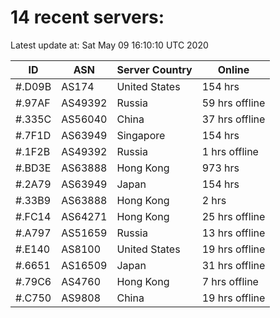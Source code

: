 # 14 recent servers:

Latest update at: Sat May 09 16:10:10 UTC 2020

| ID | ASN | Server Country | Online |
| -- | --- | -------------- | ------ |
| #.D09B | AS174 | United States | 154 hrs |
| #.97AF | AS49392 | Russia | 59 hrs offline |
| #.335C | AS56040 | China | 37 hrs offline |
| #.7F1D | AS63949 | Singapore | 154 hrs |
| #.1F2B | AS49392 | Russia | 1 hrs offline |
| #.BD3E | AS63888 | Hong Kong | 973 hrs |
| #.2A79 | AS63949 | Japan | 154 hrs |
| #.33B9 | AS63888 | Hong Kong | 2 hrs |
| #.FC14 | AS64271 | Hong Kong | 25 hrs offline |
| #.A797 | AS51659 | Russia | 13 hrs offline |
| #.E140 | AS8100 | United States | 19 hrs offline |
| #.6651 | AS16509 | Japan | 31 hrs offline |
| #.79C6 | AS4760 | Hong Kong | 7 hrs offline |
| #.C750 | AS9808 | China | 19 hrs offline |

